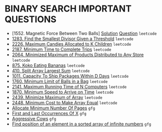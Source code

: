 # BINARY SEARCH IMPORTANT QUESTIONS

- [1552. Magnetic Force Between Two Balls] [Solution](https://github.com/anujvaghani0/DSA-Java/blob/master/src/Searching/BinarySearchQuestion/MagneticForceBetweenTwoBalls.java)    [Question](https://leetcode.com/problems/magnetic-force-between-two-balls/) `leetcode`</br>
- [1283. Find the Smallest Divisor Given a Threshold](https://leetcode.com/problems/find-the-smallest-divisor-given-a-threshold/) `leetcode`</br>
- [2226. Maximum Candies Allocated to K Children](https://leetcode.com/problems/maximum-candies-allocated-to-k-children/) `leetcode`</br>
- [2187. Minimum Time to Complete Trips](https://leetcode.com/problems/minimum-time-to-complete-trips/) `leetcode`</br>
- [2064. Minimized Maximum of Products Distributed to Any Store](https://leetcode.com/problems/minimized-maximum-of-products-distributed-to-any-store/) `leetcode`</br>
- [875. Koko Eating Bananas](https://leetcode.com/problems/koko-eating-bananas/) `leetcode`</br>
- [410. Split Array Largest Sum](https://leetcode.com/problems/split-array-largest-sum/) `leetcode`</br>
- [1011. Capacity To Ship Packages Within D Days](https://leetcode.com/problems/capacity-to-ship-packages-within-d-days/) `leetcode`</br>
- [1760. Minimum Limit of Balls in a Bag](https://leetcode.com/problems/minimum-limit-of-balls-in-a-bag/) `leetcode`</br>
- [2141. Maximum Running Time of N Computers](https://leetcode.com/problems/maximum-running-time-of-n-computers/) `leetcode`</br>
- [1870. Minimum Speed to Arrive on Time](https://leetcode.com/problems/minimum-speed-to-arrive-on-time/) `leetcode`</br>
- [2439. Minimize Maximum of Array](https://leetcode.com/problems/minimize-maximum-of-array/) `leetcode`</br>
- [2448. Minimum Cost to Make Array Equal](https://leetcode.com/problems/minimum-cost-to-make-array-equal/) `leetcode`</br>
- [Allocate Minimum Number Of Pages](https://practice.geeksforgeeks.org/problems/allocate-minimum-number-of-pages0937/1) `gfg`</br>
- [First and Last Occurrences Of X](https://practice.geeksforgeeks.org/problems/first-and-last-occurrences-of-x3116/1?page=1&category) `gfg`</br>
- [Aggressive Cows](https://practice.geeksforgeeks.org/problems/aggressive-cows/1) `gfg`</br>
- [Find position of an element in a sorted array of infinite numbers](https://www.geeksforgeeks.org/find-position-element-sorted-array-infinite-numbers/) `gfg`</br>